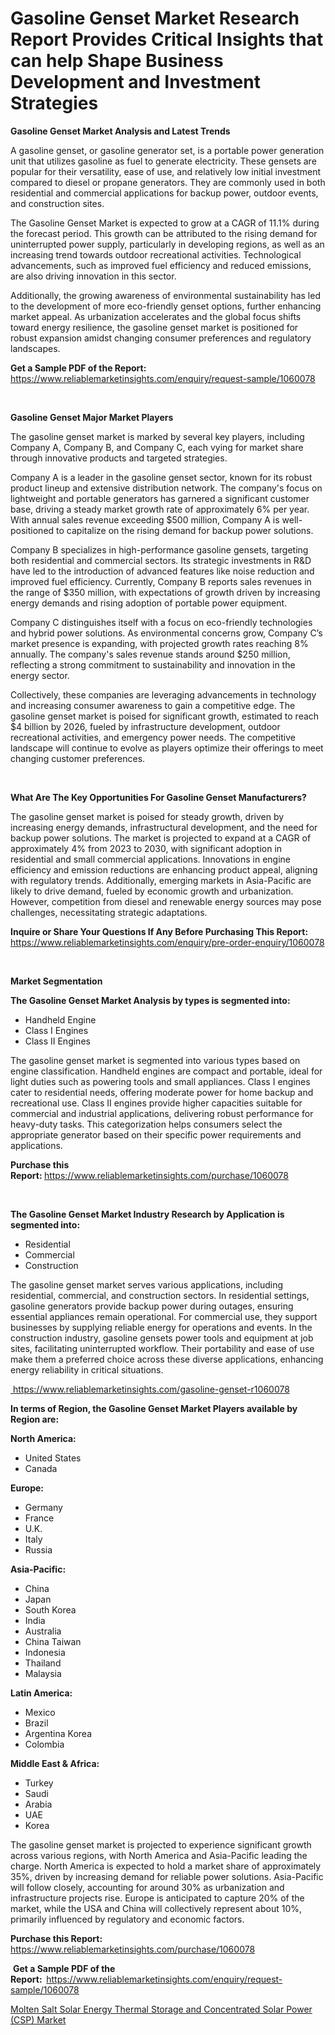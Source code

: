 <p><h1>Gasoline Genset Market Research Report Provides Critical Insights that can help Shape Business Development and Investment Strategies</h1></p><p><strong>Gasoline Genset Market Analysis and Latest Trends</strong></p>
<p><p>A gasoline genset, or gasoline generator set, is a portable power generation unit that utilizes gasoline as fuel to generate electricity. These gensets are popular for their versatility, ease of use, and relatively low initial investment compared to diesel or propane generators. They are commonly used in both residential and commercial applications for backup power, outdoor events, and construction sites.</p><p>The Gasoline Genset Market is expected to grow at a CAGR of 11.1% during the forecast period. This growth can be attributed to the rising demand for uninterrupted power supply, particularly in developing regions, as well as an increasing trend towards outdoor recreational activities. Technological advancements, such as improved fuel efficiency and reduced emissions, are also driving innovation in this sector. </p><p>Additionally, the growing awareness of environmental sustainability has led to the development of more eco-friendly genset options, further enhancing market appeal. As urbanization accelerates and the global focus shifts toward energy resilience, the gasoline genset market is positioned for robust expansion amidst changing consumer preferences and regulatory landscapes.</p></p>
<p><strong>Get a Sample PDF of the Report:&nbsp;</strong> <a href="https://www.reliablemarketinsights.com/enquiry/request-sample/1060078?utm_campaign=3011&utm_medium=2&utm_source=Github&utm_content=ia&utm_term=22032025&utm_id=gasoline-genset">https://www.reliablemarketinsights.com/enquiry/request-sample/1060078</a></p>
<p>&nbsp;</p>
<p><strong>Gasoline Genset Major Market Players</strong></p>
<p><p>The gasoline genset market is marked by several key players, including Company A, Company B, and Company C, each vying for market share through innovative products and targeted strategies. </p><p>Company A is a leader in the gasoline genset sector, known for its robust product lineup and extensive distribution network. The company's focus on lightweight and portable generators has garnered a significant customer base, driving a steady market growth rate of approximately 6% per year. With annual sales revenue exceeding $500 million, Company A is well-positioned to capitalize on the rising demand for backup power solutions.</p><p>Company B specializes in high-performance gasoline gensets, targeting both residential and commercial sectors. Its strategic investments in R&D have led to the introduction of advanced features like noise reduction and improved fuel efficiency. Currently, Company B reports sales revenues in the range of $350 million, with expectations of growth driven by increasing energy demands and rising adoption of portable power equipment.</p><p>Company C distinguishes itself with a focus on eco-friendly technologies and hybrid power solutions. As environmental concerns grow, Company C’s market presence is expanding, with projected growth rates reaching 8% annually. The company's sales revenue stands around $250 million, reflecting a strong commitment to sustainability and innovation in the energy sector.</p><p>Collectively, these companies are leveraging advancements in technology and increasing consumer awareness to gain a competitive edge. The gasoline genset market is poised for significant growth, estimated to reach $4 billion by 2026, fueled by infrastructure development, outdoor recreational activities, and emergency power needs. The competitive landscape will continue to evolve as players optimize their offerings to meet changing customer preferences.</p></p>
<p>&nbsp;</p>
<p><strong>What Are The Key Opportunities For Gasoline Genset Manufacturers?</strong></p>
<p><p>The gasoline genset market is poised for steady growth, driven by increasing energy demands, infrastructural development, and the need for backup power solutions. The market is projected to expand at a CAGR of approximately 4% from 2023 to 2030, with significant adoption in residential and small commercial applications. Innovations in engine efficiency and emission reductions are enhancing product appeal, aligning with regulatory trends. Additionally, emerging markets in Asia-Pacific are likely to drive demand, fueled by economic growth and urbanization. However, competition from diesel and renewable energy sources may pose challenges, necessitating strategic adaptations.</p></p>
<p><strong>Inquire or Share Your Questions If Any Before Purchasing This Report:</strong> <a href="https://www.reliablemarketinsights.com/enquiry/pre-order-enquiry/1060078?utm_campaign=3011&utm_medium=2&utm_source=Github&utm_content=ia&utm_term=22032025&utm_id=gasoline-genset">https://www.reliablemarketinsights.com/enquiry/pre-order-enquiry/1060078</a></p>
<p>&nbsp;</p>
<p><strong>Market Segmentation</strong></p>
<p><strong>The Gasoline Genset Market Analysis by types is segmented into:</strong></p>
<p><ul><li>Handheld Engine</li><li>Class I Engines</li><li>Class II Engines</li></ul></p>
<p><p>The gasoline genset market is segmented into various types based on engine classification. Handheld engines are compact and portable, ideal for light duties such as powering tools and small appliances. Class I engines cater to residential needs, offering moderate power for home backup and recreational use. Class II engines provide higher capacities suitable for commercial and industrial applications, delivering robust performance for heavy-duty tasks. This categorization helps consumers select the appropriate generator based on their specific power requirements and applications.</p></p>
<p><strong>Purchase this Report:&nbsp;</strong><a href="https://www.reliablemarketinsights.com/purchase/1060078?utm_campaign=3011&utm_medium=2&utm_source=Github&utm_content=ia&utm_term=22032025&utm_id=gasoline-genset">https://www.reliablemarketinsights.com/purchase/1060078</a></p>
<p>&nbsp;</p>
<p><strong>The Gasoline Genset Market Industry Research by Application is segmented into:</strong></p>
<p><ul><li>Residential</li><li>Commercial</li><li>Construction</li></ul></p>
<p><p>The gasoline genset market serves various applications, including residential, commercial, and construction sectors. In residential settings, gasoline generators provide backup power during outages, ensuring essential appliances remain operational. For commercial use, they support businesses by supplying reliable energy for operations and events. In the construction industry, gasoline gensets power tools and equipment at job sites, facilitating uninterrupted workflow. Their portability and ease of use make them a preferred choice across these diverse applications, enhancing energy reliability in critical situations.</p></p>
<p><a href="https://www.reliablemarketinsights.com/gasoline-genset-r1060078?utm_campaign=3011&utm_medium=2&utm_source=Github&utm_content=ia&utm_term=22032025&utm_id=gasoline-genset">&nbsp;https://www.reliablemarketinsights.com/gasoline-genset-r1060078</a></p>
<p><strong>In terms of Region, the Gasoline Genset Market Players available by Region are:</strong></p>
<p>
    <p> <strong> North America: </strong>
        <ul>
            <li>United States</li>
            <li>Canada</li>
        </ul>
        </p> 
    <p> <strong> Europe: </strong>
        <ul>
            <li>Germany</li>
            <li>France</li>
            <li>U.K.</li>
            <li>Italy</li>
            <li>Russia</li>
        </ul>
        </p> 
    <p> <strong> Asia-Pacific: </strong>
        <ul>
            <li>China</li>
            <li>Japan</li>
            <li>South Korea</li>
            <li>India</li>
            <li>Australia</li>
            <li>China Taiwan</li>
            <li>Indonesia</li>
            <li>Thailand</li>
            <li>Malaysia</li>
        </ul>
        </p> 
    <p> <strong> Latin America: </strong>
        <ul>
            <li>Mexico</li>
            <li>Brazil</li>
            <li>Argentina Korea</li>
            <li>Colombia</li>
        </ul>
        </p> 
    <p> <strong> Middle East & Africa: </strong>
        <ul>
            <li>Turkey</li>
            <li>Saudi</li>
            <li>Arabia</li>
            <li>UAE</li>
            <li>Korea</li>
        </ul>
    </p>
    </p>
<p><p>The gasoline genset market is projected to experience significant growth across various regions, with North America and Asia-Pacific leading the charge. North America is expected to hold a market share of approximately 35%, driven by increasing demand for reliable power solutions. Asia-Pacific will follow closely, accounting for around 30% as urbanization and infrastructure projects rise. Europe is anticipated to capture 20% of the market, while the USA and China will collectively represent about 10%, primarily influenced by regulatory and economic factors.</p></p>
<p><strong>Purchase this Report: </strong><a href="https://www.reliablemarketinsights.com/purchase/1060078?utm_campaign=3011&utm_medium=2&utm_source=Github&utm_content=ia&utm_term=22032025&utm_id=gasoline-genset">https://www.reliablemarketinsights.com/purchase/1060078</a></p>
<p>&nbsp;<strong>Get a Sample PDF of the Report:&nbsp;&nbsp;</strong><a href="https://www.reliablemarketinsights.com/enquiry/request-sample/1060078?utm_campaign=3011&utm_medium=2&utm_source=Github&utm_content=ia&utm_term=22032025&utm_id=gasoline-genset">https://www.reliablemarketinsights.com/enquiry/request-sample/1060078</a></p>
<p><strong></strong></p>
<p><p><a href="https://github.com/pidlisseas/Market-Research-Report-List-1/blob/main/molten-salt-solar-energy-thermal-storage-and-concentrated-solar-power-csp-market.md?utm_campaign=3011&utm_medium=2&utm_source=Github&utm_content=ia&utm_term=22032025&utm_id=gasoline-genset">Molten Salt Solar Energy Thermal Storage and Concentrated Solar Power (CSP) Market</a></p></p>
